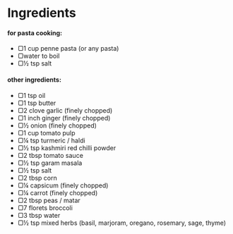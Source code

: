 #                             Ingredients 

#### for pasta cooking:

- ▢1 cup penne pasta (or any pasta)
- ▢water to boil
- ▢½ tsp salt

#### other ingredients:

- ▢1 tsp oil
- ▢1 tsp butter
- ▢2 clove garlic (finely chopped)
- ▢1 inch ginger (finely chopped)
- ▢½ onion (finely chopped)
- ▢1 cup tomato pulp
- ▢¼ tsp turmeric / haldi
- ▢½ tsp kashmiri red chilli powder
- ▢2 tbsp tomato sauce
- ▢½ tsp garam masala
- ▢½ tsp salt
- ▢2 tbsp corn
- ▢¼ capsicum (finely chopped)
- ▢¼ carrot (finely chopped)
- ▢2 tbsp peas / matar
- ▢7 florets broccoli
- ▢3 tbsp water
- ▢½ tsp mixed herbs (basil, marjoram, oregano, rosemary, sage, thyme)